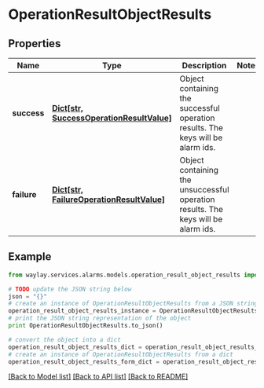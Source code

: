 # OperationResultObjectResults


## Properties

Name | Type | Description | Notes
------------ | ------------- | ------------- | -------------
**success** | [**Dict[str, SuccessOperationResultValue]**](SuccessOperationResultValue.md) | Object containing the successful operation results.  The keys will be alarm ids. | 
**failure** | [**Dict[str, FailureOperationResultValue]**](FailureOperationResultValue.md) | Object containing the unsuccessful operation results.  The keys will be alarm ids. | 

## Example

```python
from waylay.services.alarms.models.operation_result_object_results import OperationResultObjectResults

# TODO update the JSON string below
json = "{}"
# create an instance of OperationResultObjectResults from a JSON string
operation_result_object_results_instance = OperationResultObjectResults.from_json(json)
# print the JSON string representation of the object
print OperationResultObjectResults.to_json()

# convert the object into a dict
operation_result_object_results_dict = operation_result_object_results_instance.to_dict()
# create an instance of OperationResultObjectResults from a dict
operation_result_object_results_form_dict = operation_result_object_results.from_dict(operation_result_object_results_dict)
```
[[Back to Model list]](../README.md#documentation-for-models) [[Back to API list]](../README.md#documentation-for-api-endpoints) [[Back to README]](../README.md)


